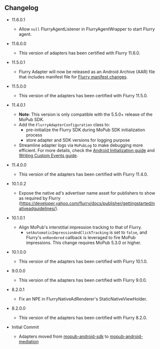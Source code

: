 ## Changelog
 * 11.6.0.1
    * Allow `null` FlurryAgentListener in FlurryAgentWrapper to start Flurry agent.

 * 11.6.0.0
    * This version of adapters has been certified with Flurry 11.6.0.
    
 * 11.5.0.1
    * Flurry Adapter will now be released as an Android Archive (AAR) file that includes manifest file for [Flurry manifest changes](https://developer.yahoo.com/flurry/docs/integrateflurry/android-manual/#configure-the-androidmanifest-and-proguard-files).

  * 11.5.0.0
    * This version of the adapters has been certified with Flurry 11.5.0.

  * 11.4.0.1
    * **Note**: This version is only compatible with the 5.5.0+ release of the MoPub SDK.
    * Add the `FlurryAdapterConfiguration` class to: 
         * pre-initialize the Flurry SDK during MoPub SDK initialization process
         * store adapter and SDK versions for logging purpose
    * Streamline adapter logs via `MoPubLog` to make debugging more efficient. For more details, check the [Android Initialization guide](https://developers.mopub.com/docs/android/initialization/) and [Writing Custom Events guide](https://developers.mopub.com/docs/android/custom-events/).

  * 11.4.0.0
    * This version of the adapters has been certified with Flurry 11.4.0.
    
  * 10.1.0.2
    * Expose the native ad's advertiser name asset for publishers to show as required by Flurry (https://developer.yahoo.com/flurry/docs/publisher/gettingstarted/nativeadguidelines/).

  * 10.1.0.1
    * Align MoPub's interstitial impression tracking to that of Flurry. 
        * `setAutomaticImpressionAndClickTracking` is set to `false`, and Flurry's `onRendered` callback is leveraged to fire MoPub impressions. This change requires MoPub 5.3.0 or higher.

  * 10.1.0.0
    * This version of the adapters has been certified with Flurry 10.1.0.

  * 9.0.0.0
    * This version of the adapters has been certified with Flurry 9.0.0.

  * 8.2.0.1
    * Fix an NPE in FlurryNativeAdRenderer's StaticNativeViewHolder.

  * 8.2.0.0
    * This version of the adapters has been certified with Flurry 8.2.0.

  * Initial Commit
  	* Adapters moved from [mopub-android-sdk](https://github.com/mopub/mopub-android-sdk) to [mopub-android-mediation](https://github.com/mopub/mopub-android-mediation/)
